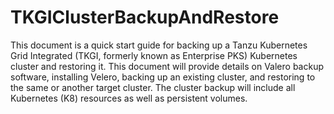 # TKGIClusterBackupAndRestore
This document is a quick start guide for backing up a Tanzu Kubernetes Grid Integrated (TKGI, formerly known as Enterprise PKS) Kubernetes cluster and restoring it. This document will provide details on Valero backup software, installing Velero,  backing up an existing cluster, and restoring to the same or another target cluster. The cluster backup will include all Kubernetes (K8) resources as well as persistent volumes. 
